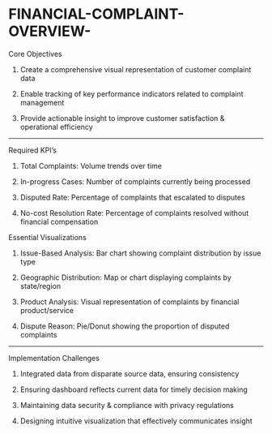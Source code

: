 # FINANCIAL-COMPLAINT-OVERVIEW-

 Core Objectives

1. Create a comprehensive visual representation of customer complaint data


2. Enable tracking of key performance indicators related to complaint management


3. Provide actionable insight to improve customer satisfaction & operational efficiency

---

Required KPI’s

1. Total Complaints: Volume trends over time


2. In-progress Cases: Number of complaints currently being processed


3. Disputed Rate: Percentage of complaints that escalated to disputes


4. No-cost Resolution Rate: Percentage of complaints resolved without financial compensation


 Essential Visualizations

1. Issue-Based Analysis: Bar chart showing complaint distribution by issue type


2. Geographic Distribution: Map or chart displaying complaints by state/region


3. Product Analysis: Visual representation of complaints by financial product/service


4. Dispute Reason: Pie/Donut showing the proportion of disputed complaints


---

Implementation Challenges

1. Integrated data from disparate source data, ensuring consistency


2. Ensuring dashboard reflects current data for timely decision making


3. Maintaining data security & compliance with privacy regulations


4. Designing intuitive visualization that effectively communicates insight

